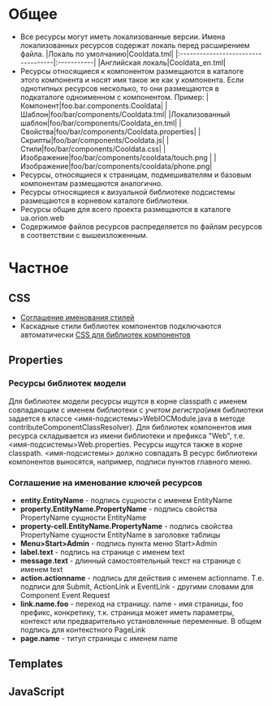 # Общее #
  * Все ресурсы могут иметь локализованные версии. Имена локализованных ресурсов содержат локаль перед расширением файла.
|Локаль по умолчанию|Cooldata.tml|
|:-----------------------------------|:-----------|
|Английская локаль|Cooldata\_en.tml|
  * Ресурсы относящиеся к компонентом размещаются в каталоге этого компонента и носят имя такое же как у компонента. Если однотипных ресурсов несколько, то они размещаются в подкаталоге одноименном с компонентом. Пример:
|Компонент|foo.bar.components.Cooldata|
|Шаблон|foo/bar/components/Cooldata.tml|
|Локализованный шаблон|foo/bar/components/Cooldata\_en.tml|
|Свойства|foo/bar/components/Cooldata.properties|
|Скрипты|foo/bar/components/Cooldata.js|
|Стили|foo/bar/components/Cooldata.css|
|Изображение|foo/bar/components/cooldata/touch.png |
|Изображение|foo/bar/components/cooldata/phone.png|
  * Ресурсы, относящиеся к страницам, подмешивателям и базовым компонентам размещаются аналогично.
  * Ресурсы относящиеся к визуальной библиотеке подсистемы размещаются в корневом каталоге библиотеки.
  * Ресурсы общие для всего проекта размещаются в каталоге ua.orion.web
  * Содержимое файлов ресурсов распределяется по файлам ресурсов в соответствии с вышеизложенным.

# Частное #

## CSS ##
  * [Соглашение именования стилей](CSSNamingConvention.md)
  * Каскадные стили библиотек компонентов подключаются автоматически [CSS для библиотек компонентов](T5ComponentLibraryCSS.md)

## Properties ##
### Ресурсы библиотек модели ###
Для библиотек модели ресурсы ищутся в корне classpath с именем совпадающим с именем библиотеки с _учетом регистра_(имя библиотеки задается в классе <имя-подсистемы>WebIOCModule.java в методе contributeComponentClassResolver). Для библиотек компонентов имя ресурса складывается из имени библиотеки и префикса "Web", т.е. <имя-подсистемы>Web.properties. Ресурсы ищутся также в корне classpath. <имя-подсистемы> должно совпадать  В ресурс библиотеки компонентов выносятся, например, подписи пунктов главного меню.

### Соглашение на именование ключей ресурсов ###
  * **entity.EntityName** - подпись сущности с именем EntityName
  * **property.EntityName.PropertyName** - подпись свойства PropertyName сущности EntityName
  * **property-cell.EntityName.PropertyName** - подпись свойства PropertyName сущности EntityName в заголовке таблицы
  * **Menu>Start>Admin** - подпись пункта меню Start>Admin
  * **label.text** - подпись на странице с именем text
  * **message.text** - длинный самостоятельный текст на странице с именем text
  * **action.actionname** - подпись для действия с именем actionname. Т.е. подписи для Submit, ActionLink и EventLink - другими словами для Component Event Request
  * **link.name.foo** - переход на страницу. name - имя страницы, foo префикс, конкретику, т.к. страница может иметь параметры, контекст или предварительно установленные переменные. В общем подпись для контекстного PageLink
  * **page.name** - титул страницы с именем name

## Templates ##
## JavaScript ##
